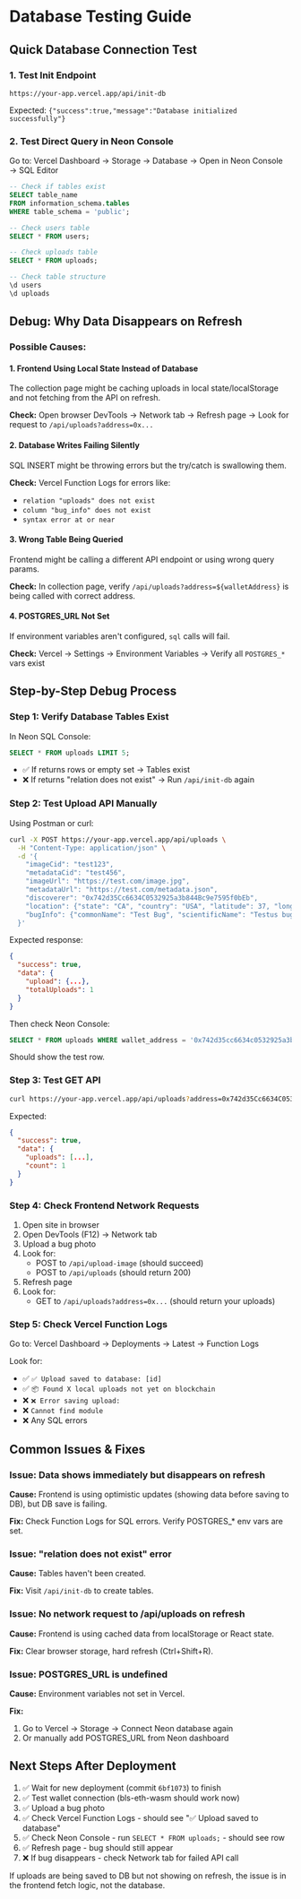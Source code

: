 # Database Testing Guide

## Quick Database Connection Test

### 1. Test Init Endpoint
```
https://your-app.vercel.app/api/init-db
```
Expected: `{"success":true,"message":"Database initialized successfully"}`

### 2. Test Direct Query in Neon Console

Go to: Vercel Dashboard → Storage → Database → Open in Neon Console → SQL Editor

```sql
-- Check if tables exist
SELECT table_name 
FROM information_schema.tables 
WHERE table_schema = 'public';

-- Check users table
SELECT * FROM users;

-- Check uploads table  
SELECT * FROM uploads;

-- Check table structure
\d users
\d uploads
```

## Debug: Why Data Disappears on Refresh

### Possible Causes:

#### 1. **Frontend Using Local State Instead of Database**
The collection page might be caching uploads in local state/localStorage and not fetching from the API on refresh.

**Check:** Open browser DevTools → Network tab → Refresh page → Look for request to `/api/uploads?address=0x...`

#### 2. **Database Writes Failing Silently**
SQL INSERT might be throwing errors but the try/catch is swallowing them.

**Check:** Vercel Function Logs for errors like:
- `relation "uploads" does not exist`
- `column "bug_info" does not exist`  
- `syntax error at or near`

#### 3. **Wrong Table Being Queried**
Frontend might be calling a different API endpoint or using wrong query params.

**Check:** In collection page, verify `/api/uploads?address=${walletAddress}` is being called with correct address.

#### 4. **POSTGRES_URL Not Set**
If environment variables aren't configured, `sql` calls will fail.

**Check:** Vercel → Settings → Environment Variables → Verify all `POSTGRES_*` vars exist

## Step-by-Step Debug Process

### Step 1: Verify Database Tables Exist

In Neon SQL Console:
```sql
SELECT * FROM uploads LIMIT 5;
```

- ✅ If returns rows or empty set → Tables exist
- ❌ If returns "relation does not exist" → Run `/api/init-db` again

### Step 2: Test Upload API Manually

Using Postman or curl:

```bash
curl -X POST https://your-app.vercel.app/api/uploads \
  -H "Content-Type: application/json" \
  -d '{
    "imageCid": "test123",
    "metadataCid": "test456",
    "imageUrl": "https://test.com/image.jpg",
    "metadataUrl": "https://test.com/metadata.json",
    "discoverer": "0x742d35Cc6634C0532925a3b844Bc9e7595f0bEb",
    "location": {"state": "CA", "country": "USA", "latitude": 37, "longitude": -122},
    "bugInfo": {"commonName": "Test Bug", "scientificName": "Testus bugus"}
  }'
```

Expected response:
```json
{
  "success": true,
  "data": {
    "upload": {...},
    "totalUploads": 1
  }
}
```

Then check Neon Console:
```sql
SELECT * FROM uploads WHERE wallet_address = '0x742d35cc6634c0532925a3b844bc9e7595f0beb';
```

Should show the test row.

### Step 3: Test GET API

```bash
curl https://your-app.vercel.app/api/uploads?address=0x742d35Cc6634C0532925a3b844Bc9e7595f0bEb
```

Expected:
```json
{
  "success": true,
  "data": {
    "uploads": [...],
    "count": 1
  }
}
```

### Step 4: Check Frontend Network Requests

1. Open site in browser
2. Open DevTools (F12) → Network tab
3. Upload a bug photo
4. Look for:
   - POST to `/api/upload-image` (should succeed)
   - POST to `/api/uploads` (should return 200)
5. Refresh page
6. Look for:
   - GET to `/api/uploads?address=0x...` (should return your uploads)

### Step 5: Check Vercel Function Logs

Go to: Vercel Dashboard → Deployments → Latest → Function Logs

Look for:
- ✅ `✅ Upload saved to database: [id]`
- ✅ `📦 Found X local uploads not yet on blockchain`
- ❌ `❌ Error saving upload:`
- ❌ `Cannot find module`
- ❌ Any SQL errors

## Common Issues & Fixes

### Issue: Data shows immediately but disappears on refresh
**Cause:** Frontend is using optimistic updates (showing data before saving to DB), but DB save is failing.

**Fix:** Check Function Logs for SQL errors. Verify POSTGRES_* env vars are set.

### Issue: "relation does not exist" error
**Cause:** Tables haven't been created.

**Fix:** Visit `/api/init-db` to create tables.

### Issue: No network request to /api/uploads on refresh
**Cause:** Frontend is using cached data from localStorage or React state.

**Fix:** Clear browser storage, hard refresh (Ctrl+Shift+R).

### Issue: POSTGRES_URL is undefined
**Cause:** Environment variables not set in Vercel.

**Fix:** 
1. Go to Vercel → Storage → Connect Neon database again
2. Or manually add POSTGRES_URL from Neon dashboard

## Next Steps After Deployment

1. ✅ Wait for new deployment (commit `6bf1073`) to finish
2. ✅ Test wallet connection (bls-eth-wasm should work now)
3. ✅ Upload a bug photo
4. ✅ Check Vercel Function Logs - should see "✅ Upload saved to database"
5. ✅ Check Neon Console - run `SELECT * FROM uploads;` - should see row
6. ✅ Refresh page - bug should still appear
7. ❌ If bug disappears - check Network tab for failed API call

If uploads are being saved to DB but not showing on refresh, the issue is in the frontend fetch logic, not the database.
